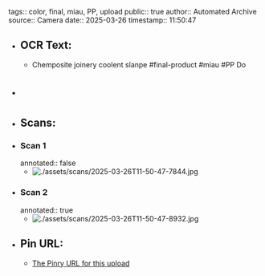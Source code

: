 tags:: color, final, miau, PP, upload
public:: true
author:: Automated Archive
source:: Camera
date:: 2025-03-26
timestamp:: 11:50:47

- ## OCR Text:
	- Chemposite
	  joinery
	  coolent
	  slanpe
	  #final-product
	  #miau
	  #PP
	  Do
- #
- ## Scans:
- ### Scan 1
  annotated:: false
	- ![./assets/scans/2025-03-26T11-50-47-7844.jpg](./assets/scans/2025-03-26T11-50-47-7844.jpg)
- ### Scan 2
  annotated:: true
	- ![./assets/scans/2025-03-26T11-50-47-8932.jpg](./assets/scans/2025-03-26T11-50-47-8932.jpg)
- ## Pin URL:
	- [The Pinry URL for this upload](https://pinry.petau.net/pins/293/)